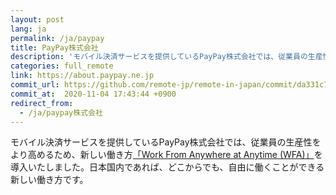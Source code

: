 ```yaml
---
layout: post
lang: ja
permalink: /ja/paypay
title: PayPay株式会社
description: 'モバイル決済サービスを提供しているPayPay株式会社では、従業員の生産性をより高めるため、新しい働き方「Work From Anywhere at Anytime (WFA)」を導入いたしました。日本国内であれば、どこからでも、自由に働くことができる新しい働き方です。'
categories: full_remote
link: https://about.paypay.ne.jp
commit_url: https://github.com/remote-jp/remote-in-japan/commit/da331c7b8a907413399ec9b04eb5c79a22da0851
commit_at:  2020-11-04 17:43:44 +0900
redirect_from:
  - /ja/paypay株式会社
---
```


<p>モバイル決済サービスを提供しているPayPay株式会社では、従業員の生産性をより高めるため、新しい働き方<a href="https://about.paypay.ne.jp/career/wfa/">「Work From Anywhere at Anytime (WFA)」</a>を導入いたしました。日本国内であれば、どこからでも、自由に働くことができる新しい働き方です。</p>
